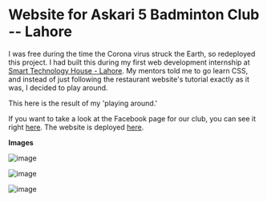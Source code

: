 # Website for Askari 5 Badminton Club -- Lahore

I was free during the time the Corona virus struck the Earth, so redeployed this project. I had built this during my first web development internship at [Smart Technology House - Lahore](https://www.linkedin.com/company/smart-technology-house). My mentors told me to go learn CSS, and instead of just following the restaurant website's tutorial exactly as it was, I decided to play around.

This here is the result of my 'playing around.'

If you want to take a look at the Facebook page for our club, you can see it right [here](https://www.facebook.com/AskariSmashers/).
The website is deployed [here](https://askari-5-badminton-club.vercel.app/).

**Images**

![image](https://github.com/user-attachments/assets/8361f4e6-094c-4999-833f-a84168cd60af)

![image](https://github.com/user-attachments/assets/ce8d9096-d3a3-4733-9742-688ddbb5265c)

![image](https://github.com/user-attachments/assets/98e1f4a6-5ac9-4a57-a86d-2aff3bb47cdb)
